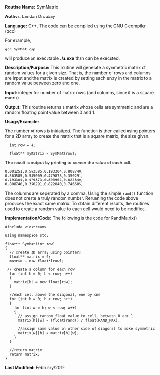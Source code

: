 **Routine Name:**           SymMatrix

**Author:** Landon Droubay

**Language:** C++. The code can be compiled using the GNU C compiler (gcc).

For example,

    gcc SymMat.cpp

will produce an executable **./a.exe** than can be executed.

**Description/Purpose:** This routine will generate a symmetric matrix of random values for a given size. That is, the number of rows and columns are input and the matrix is created by setting each entry in the matrix to a random value between zero and one.

**Input:** integer for number of matrix rows (and columns, since it is a square matrix)

**Output:** This routine returns a matrix whose cells are symmetric and are a random floating point value between 0 and 1.

**Usage/Example:**

The number of rows is initialized. The function is then called using pointers for a 2D array to create the matrix that is a square matrix, the size given. 

```
  int row = 4;

  float** myMatrix = SymMat(row);
```

The result is output by printing to screen the value of each cell.
```
0.001251,0.563585,0.193304,0.808740,
0.563585,0.585009,0.479873,0.350291,
0.193304,0.479873,0.895962,0.822840,
0.808740,0.350291,0.822840,0.746605,
```

The columns are seperated by a comma. Using the simple `rand()` function does not create a truly random number. Rerunning the code above produces the exact same matrix. To obtain different results, the routines used to create a random value to each cell would need to be modified.

**Implementation/Code:** The following is the code for RandMatrix()

```c_cpp
#include <iostream>

using namespace std;

float** SymMat(int row)
{
  // create 2D array using pointers
  float** matrix = 0;
  matrix = new float*[row];

 // create a column for each row
  for (int h = 0; h < row; h++)
  {
    matrix[h] = new float[row];
  }

  //each cell above the diagonal, one by one
  for (int h = 0; h < row; h++)
  {
    for (int w = h; w < row; w++)
    {
      // assign random float value to cell, between 0 and 1
      matrix[h][w] = (float)rand() / float(RAND_MAX);

      //assign same value on other side of diagonal to make symmetric
      matrix[w][h] = matrix[h][w];
    }
  }

  //return matrix
  return matrix;
}

```
**Last Modified:** February/2019


